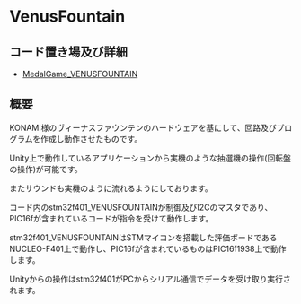 # VenusFountain

## コード置き場及び詳細

- [MedalGame_VENUSFOUNTAIN](https://github.com/UnknownSP/MedalGame_VENUSFOUNTAIN)

## 概要

KONAMI様のヴィーナスファウンテンのハードウェアを基にして、回路及びプログラムを作成し動作させたものです。

Unity上で動作しているアプリケーションから実機のような抽選機の操作(回転盤の操作)が可能です。

またサウンドも実機のように流れるようにしております。

コード内のstm32f401_VENUSFOUNTAINが制御及びI2Cのマスタであり、PIC16fが含まれているコードが指令を受けて動作します。

stm32f401_VENUSFOUNTAINはSTMマイコンを搭載した評価ボードであるNUCLEO-F401上で動作し、PIC16fが含まれているものはPIC16f1938上で動作します。

Unityからの操作はstm32f401がPCからシリアル通信でデータを受け取り実行されます。